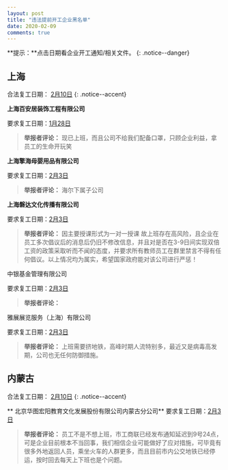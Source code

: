 ```yaml
---
layout: post
title: "违法提前开工企业黑名单"
date: 2020-02-09
comments: true
---
```



**提示：**点击日期看企业开工通知/相关文件。
{: .notice--danger}



## 上海
合法复工日期： [2月10日](http://www.shanghai.gov.cn/nw2/nw2314/nw2319/nw12344/u26aw63451.html)
{: .notice--accent}


**上海百安居装饰工程有限公司**

要求复工日期：[1月28日](/images/sh1.jpg)
> **举报者评论：**	现已上班，而且公司不给我们配备口罩，只顾企业利益，拿员工的生命开玩笑

**上海擎海母婴用品有限公司**

要求复工日期：[2月3日](/images/sh2.jpg)
> **举报者评论：**	海尔下属子公司

**上海磐达文化传播有限公司**

要求复工日期：[2月3日](/images/sh3.jpg)
> **举报者评论：**	因主要授课形式为一对一授课 故上班存在高风险，且企业在员工多次倡议后的消息后仍旧不修改信息，并且对是否在3-9日间实现双倍工资的政策采取听而不闻的态度，并要求所有教师员工在群里禁言不得有任何倡议。以上情况均为属实，希望国家政府能对该公司进行严惩！

中银基金管理有限公司	

要求复工日期：[2月3日](/images/sh4.jpg)
> **举报者评论：**

雅展展览服务（上海）有限公司	

要求复工日期：[2月3日](/images/sh5.jpg)
> **举报者评论：**	上班需要挤地铁，高峰时期人流特别多，最近又是病毒高发期，公司也无任何防御措施。


## 内蒙古
合法复工日期： [2月10日](http://www.nmg.gov.cn/art/2020/1/30/art_4260_297868.html)
{: .notice--accent}

**	北京华图宏阳教育文化发展股份有限公司内蒙古分公司**
要求复工日期：[2月3日](/images/nmg1.jpg)
> **举报者评论：** 员工不是不想上班，市工商联已经发布通知延迟到9号24点，可是企业目前根本不当回事，我们相信企业可能做好了应对措施，可毕竟有很多外地返回人员，乘坐火车的人群更多，而且目前市内公交地铁已经停运，按时回去每天上下班也是个问题。


